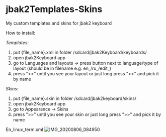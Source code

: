 # jbak2Templates-Skins
My custom templates and skins for jbak2 keyboard



How to install:

*Templates*:
1. put {file_name}.xml in folder /sdcard/jbak2Keyboard/keyboards/
2. open jbak2Keyboard app
3. go to Languages and layouts -> press button next to language/type of layout (should be in filename e.g. en_/ru_/edit_)
4. press ">>" until you see your layout or just long press ">>" and pick it by name

*Skins*:
1. put {file_name}.skin in folder /sdcard/jbak2keyboard/skins/
2. open jbak2Keyboard app
3. go to Appearance -> Skins
4. press ">>" until you see your skin or just long press ">>" and pick it by name

En_linux_term.xml
![IMG_20200806_084950](https://user-images.githubusercontent.com/60652075/97947703-0c7bbd00-1dc9-11eb-8027-60e40872ca67.jpg)
